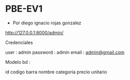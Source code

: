# PBE-EV1 

- Por diego ignacio rojas gonzalez 


http://127.0.0.1:8000/admin/

Credenciales 

user : admin
password : admin
email : admin@gmail.com



Modelo bd :

id
codigo barra
nombre
categoria
precio unitario


